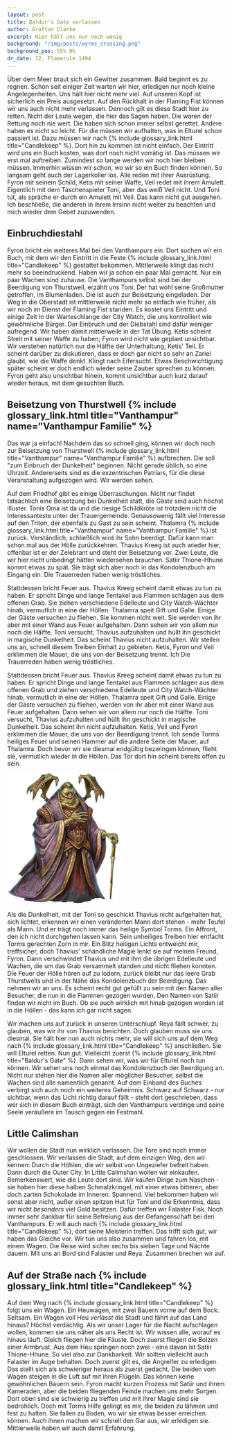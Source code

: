 ```yaml
---
layout: post
title: Baldur's Gate verlassen
author: Grafton Clarke
excerpt: Hier hält uns nur noch wenig
background: "/img/posts/wyrms_crossing.png"
background_pos: 55% 0%
dr_date: 12. Flamerule 1494
---
```


Über dem Meer braut sich ein Gewitter zusammen. Bald beginnt es zu regnen.
Schon seit einiger Zeit warten wir hier, erledigen nur noch kleine
Angelegenheiten. Uns hält hier nicht mehr viel. Auf unseren Kopf ist sicherlich
ein Preis ausgesetzt. Auf den Rückhalt in der Flaming Fist können wir uns auch
nicht mehr verlassen. Dennoch gilt es diese Stadt hier zu retten. Nicht der
Leute wegen, die hier das Sagen haben. Die waren der Rettung noch nie wert. Die
haben sich schon immer selbst gerettet. Andere haben es nicht so leicht. Für
die müssen wir aufhalten, was in Elturel schon passiert ist. Dazu müssen wir
nach {% include glossary_link.html title="Candlekeep" %}. Dort hin zu kommen ist nicht einfach. Der Eintritt wird uns
ein Buch kosten, was dort noch nicht vorrätig ist. Das müssen wir erst mal
auftreiben. Zumindest *so* lange werden wir noch hier bleiben müssen. Immerhin
wissen wir schon, wo wir so ein Buch finden können. So langsam geht auch der
Lagerkoller los. Alle reden mit ihrer Ausrüstung. Fyron mit seinem Schild,
Ketis mit seiner Waffe, Veil redet mit ihrem Amulett. Eigentlich mit dem
Taschenspieler Toni, aber das weiß Veil nicht. Und Toni tut, als spräche er
durch ein Amulett mit Veil. Das kann nicht gut ausgehen. Ich beschließe, die
anderen in ihrem Irrsinn nicht weiter zu beachten und mich wieder dem Gebet
zuzuwenden.

## Einbruchdiestahl

Fyron bricht ein weiteres Mal bei den Vanthampurs ein. Dort suchen wir ein
Buch, mit dem wir den Eintritt in die Feste {% include glossary_link.html title="Candlekeep" %} gestattet bekommen.
Mittlerweile klingt das nicht mehr so beeindruckend. Haben wir ja schon ein
paar Mal gemacht. Nur ein paar Wachen sind zuhause. Die Vanthampurs selbst sind
bei der Beerdigung von Thurstwell, erzählt uns Toni. Der hat wohl seine
Großmutter getroffen, im Blumenladen. Die ist auch zur Beisetzung eingeladen.
Der Weg in die Oberstadt ist mittlerweile nicht mehr so einfach wie früher, als
wir noch im Dienst der Flaming Fist standen. Es kostet uns Eintritt und einige
Zeit in der Warteschlange der City Watch, die uns kontrolliert wie gewöhnliche
Bürger. Der Einbruch und der Diebstahl sind dafür weniger aufregend. Wir haben
damit mittlerweile in der Tat Übung. Ketis scheint Streit mit seiner Waffe zu
haben; Fyron wird nicht wie geplant unsichtbar. Wir verstehen natürlich nur die
Hälfte der Unterhaltung, Ketis' Teil. Er scheint darüber zu diskutieren, dass
er doch gar nicht so sehr an Zariel glaubt, wie die Waffe denkt. Klingt nach
Eifersucht. Etwas Beschwichtigung später scheint er doch endlich wieder seine
Zauber sprechen zu können. Fyron geht also unsichtbar hinein, kommt unsichtbar
auch kurz darauf wieder heraus, mit dem gesuchten Buch.

## Beisetzung von Thurstwell {% include glossary_link.html title="Vanthampur" name="Vanthampur Familie" %}

Das war ja einfach! Nachdem das so schnell ging, können wir doch noch zur
Beisetzung von Thurstwell {% include glossary_link.html title="Vanthampur" name="Vanthampur Familie" %} aufbrechen. Die soll "zum Einbruch der
Dunkelheit" beginnen. Nicht gerade üblich, so eine Uhrzeit. Andererseits sind
es die exzentrischen Patriars, für die diese Veranstaltung aufgezogen wird. Wir
werden sehen.

Auf dem Friedhof gibt es einige Überraschungen. Nicht nur findet tatsächlich
eine Beisetzung bei Dunkelheit statt, die Gäste sind auch höchst illuster.
Tonis Oma ist da und die riesige Schildkröte ist trotzdem nicht die
Interessanteste unter der Trauergemeinde. Genausowenig fällt viel Interesse auf
den Triton, der ebenfalls zu Gast zu sein scheint. Thalamra {% include glossary_link.html title="Vanthampur" name="Vanthampur Familie" %} ist
zurück. Verständlich, schließlich wird ihr Sohn beerdigt. Dafür kann man schon
mal aus der Hölle zurückkehren. Thavius Kreeg ist auch wieder hier, offenbar
ist er der Zelebrant und steht der Beisetzung vor. Zwei Leute, die wir hier
nicht unbedingt hätten wiedersehen brauchen. Satiir Thione-Hhune kommt etwas zu
spät. Sie trägt sich aber noch in das Kondolenzbuch am Eingang ein. Die
Trauerreden haben wenig tröstliches.

Stattdessen bricht Feuer aus. Thavius Kreeg scheint damit etwas zu tun zu
haben. Er spricht Dinge und lange Tentakel aus Flammen schlagen aus dem offenen
Grab. Sie ziehen verschiedene Edelleute und City Watch-Wächter hinab,
vermutlich in eine der Höllen. Thalamra speit Gift und Galle. Einige der Gäste
versuchen zu fliehen. Sie kommen nicht weit. Sie werden von ihr aber mit einer
Wand aus Feuer aufgehalten. Dann sehen wir von allem nur noch die Hälfte. Toni
versucht, Thavius aufzuhalten und hüllt ihn geschickt in magische Dunkelheit.
Das scheint Thavius nicht aufzuhalten. Wir stellen uns an, schnell diesem Treiben
Einhalt zu gebieten. Ketis, Fyron und Veil erklimmen die Mauer, die uns von der
Beisetzung trennt. Ich  Die Trauerreden haben wenig tröstliches.

Stattdessen bricht Feuer aus. Thavius Kreeg scheint damit etwas zu tun zu
haben. Er spricht Dinge und lange Tentakel aus Flammen schlagen aus dem offenen
Grab und ziehen verschiedene Edelleute und City Watch-Wächter hinab, vermutlich
in eine der Höllen. Thalamra speit Gift und Galle. Einige der Gäste versuchen
zu fliehen, werden von ihr aber mit einer Wand aus Feuer aufgehalten. Dann
sehen wir von allem nur noch die Hälfte. Toni versucht, Thavius aufzuhalten und
hüllt ihn geschickt in magische Dunkelheit. Das scheint ihn nicht aufzuhalten.
Ketis, Veil und Fyron erklimmen die Mauer, die uns von der Beerdigung trennt.
Ich sende Torms heiliges Feuer und seinen Hammer auf die andere Seite der
Mauer, auf Thalamra. Doch bevor wir sie diesmal endgültig bezwingen können,
flieht sie, vermutlich wieder in die Höllen. Das Tor dort hin scheint bereits
offen zu sein.

![Thavius Kreegs wirkliche Form](/img/posts/thavius_kreeg_devil.png)

Als die Dunkelheit, mit der Toni so geschickt Thavius nicht aufgehalten hat,
sich lichtet, erkennen wir einen veränderten Mann dort stehen - mehr Teufel als
Mann. Und er trägt noch immer das heilige Symbol Torms. Ein Affront, den ich
nicht durchgehen lassen kann. Sein unheiliges Treiben hier entfacht Torms
gerechten Zorn in mir. Ein Blitz heiligen Lichts entweicht mir, treffsicher,
doch Thavius' schändliche Magie lenkt sie auf meinen Freund, Fyron. Dann
verschwindet Thavius und mit ihm die übrigen Edelleute und Wachen, die um das
Grab versammelt standen und nicht fliehen konnten. Die Feuer der Hölle hören
auf zu lodern, zurück bleibt nur das leere Grab Thurstwells und in der Nähe das
Kondolenzbuch der Beerdigung. Das nehmen wir an uns. Es scheint recht gut
gefüllt zu sein mit den Namen aller Besucher, die nun in die Flammen gezogen
wurden. Den Namen von Satiir finden wir nicht im Buch. Ob sie auch wirklich mit
hinab gezogen worden ist in die Höllen - das kann ich gar nicht sagen.

Wir machen uns auf zurück in unseren Unterschlupf. Reya fällt schwer, zu
glauben, was wir ihr von Thavius berichten. Doch glauben muss sie uns diesmal.
Sie hält hier nun auch nichts mehr, sie will sich uns auf dem Weg nach
{% include glossary_link.html title="Candlekeep" %} anschließen. Sie will Elturel retten. Nun gut. Vielleicht zuerst
{% include glossary_link.html title="Baldur's Gate" %}. Dann sehen wir, was wir für Elturel noch tun können. Wir sehen
uns noch einmal das Kondolenzbuch der Beerdigung an. Nicht nur stehen hier die
Namen aller möglicher Besucher, selbst die Wachen sind alle namentlich genannt.
Auf dem Einband des Buches verbirgt sich auch noch ein weiteres Geheimnis.
Schwarz auf Schwarz - nur sichtbar, wenn das Licht richtig darauf fällt - steht
dort geschrieben, dass wer sich in diesem Buch einträgt, sich den Vanthampurs
verdinge und seine Seele veräußere im Tausch gegen ein Festmahl.

## Little Calimshan

Wir wollen die Stadt nun wirklich verlassen. Die Tore sind noch immer
geschlossen. Wir verlassen die Stadt, auf dem einzigen Weg, den wir kennen:
Durch die Höhlen, die wir selbst von Ungeziefer befreit haben. Dann durch die
Outer City. In Little Calimshan wollen wir einkaufen. Bemerkenswert, wie die
Leute dort sind. Wir kaufen Dinge zum Naschen - sie haben hier diese halben
Schmalzkringel, mit einer etwas bitteren, aber doch zarten Schokolade im
Inneren. Spannend. Viel bekommen haben wir sonst aber nicht, außer einen
spitzen Hut für Toni und die Erkenntnis, dass wir nicht *besonders* viel Gold
besitzen. Dafür treffen wir Falaster Fisk. Noch immer sehr dankbar für seine
Befreiung aus der Gefangenschaft bei den Vanthampurs. Er will auch nach
{% include glossary_link.html title="Candlekeep" %}, dort seine Meisterin treffen. Das trifft sich gut, wir haben das
Gleiche vor. Wir tun uns also zusammen und fahren los, mit einem Wagen. Die
Reise wird sicher sechs bis sieben Tage und Nächte dauern. Mit uns an Bord sind
Falaster und Reya. Zusammen brechen wir auf.

## Auf der Straße nach {% include glossary_link.html title="Candlekeep" %}

Auf dem Weg nach {% include glossary_link.html title="Candlekeep" %} folgt uns ein Wagen. Ein Heuwagen, mit zwei Bauern
vorne auf dem Bock. Seltsam. Ein Wagen voll Heu *verlässt* die Stadt und fährt
auf das Land hinaus? Höchst verdächtig. Als wir unser Lager für die Nacht
aufschlagen wollen, kommen sie uns näher als uns Recht ist. Wir wissen alle,
worauf es hinaus läuft. Gleich fliegen hier die Fäuste. Doch zuerst fliegen die
Bolzen einer Armbrust. Aus dem Heu springen noch zwei - eine davon ist Satiir
Thione-Hhune. So viel also zur Dankbarkeit. Wir sollten vielleicht auch
Falaster im Auge behalten. Doch zuerst gilt es, die Angreifer zu erledigen. Das
stellt sich als schwieriger heraus als zuerst gedacht. Die beiden vom Wagen
steigen in die Luft auf mit ihren Flügeln. Das können keine gewöhnlichen Bauern
sein. Fyron macht kurzen Prozess mit Satiir und ihrem Kameraden, aber die
beiden fliegenden Feinde machen uns mehr Sorgen. Dort oben sind sie schwierig
zu treffen und mit ihrer Magie sind sie bedrohlich. Doch mit Torms Hilfe
gelingt es mir, die beiden zu lähmen und fest zu halten. Sie fallen zu Boden,
wo wir sie etwas besser erreichen können. Auch ihnen machen wir schnell den Gar
aus, wir erledigen sie. Mittlerweile haben wir auch damit Erfahrung.
